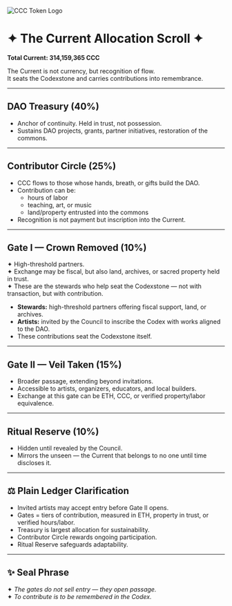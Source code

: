 
![CCC Token Logo](./assets/CCC-token.PNG)

# ✦ The Current Allocation Scroll ✦  

**Total Current: 314,159,365 CCC**  

The Current is not currency, but recognition of flow.  
It seats the Codexstone and carries contributions into remembrance.  

---

## DAO Treasury (40%)  
- Anchor of continuity. Held in trust, not possession.  
- Sustains DAO projects, grants, partner initiatives, restoration of the commons.  

---

## Contributor Circle (25%)  
- CCC flows to those whose hands, breath, or gifts build the DAO.  
- Contribution can be:  
  - hours of labor  
  - teaching, art, or music  
  - land/property entrusted into the commons  
- Recognition is not payment but inscription into the Current.  

---

## Gate I — Crown Removed (10%)  
✦ High-threshold partners.  
✦ Exchange may be fiscal, but also land, archives, or sacred property held in trust.  
✦ These are the stewards who help seat the Codexstone — not with transaction, but with contribution.  

- **Stewards:** high-threshold partners offering fiscal support, land, or archives.  
- **Artists:** invited by the Council to inscribe the Codex with works aligned to the DAO.  
- These contributions seat the Codexstone itself.  

---

## Gate II — Veil Taken (15%)  
- Broader passage, extending beyond invitations.  
- Accessible to artists, organizers, educators, and local builders.  
- Exchange at this gate can be ETH, CCC, or verified property/labor equivalence.  

---

## Ritual Reserve (10%)  
- Hidden until revealed by the Council.  
- Mirrors the unseen — the Current that belongs to no one until time discloses it.  

---

## ⚖️ Plain Ledger Clarification  
- Invited artists may accept entry before Gate II opens.  
- Gates = tiers of contribution, measured in ETH, property in trust, or verified hours/labor.  
- Treasury is largest allocation for sustainability.  
- Contributor Circle rewards ongoing participation.  
- Ritual Reserve safeguards adaptability.  

---

## ✨ Seal Phrase  

✦ *The gates do not sell entry — they open passage.*  
✦ *To contribute is to be remembered in the Codex.*  
